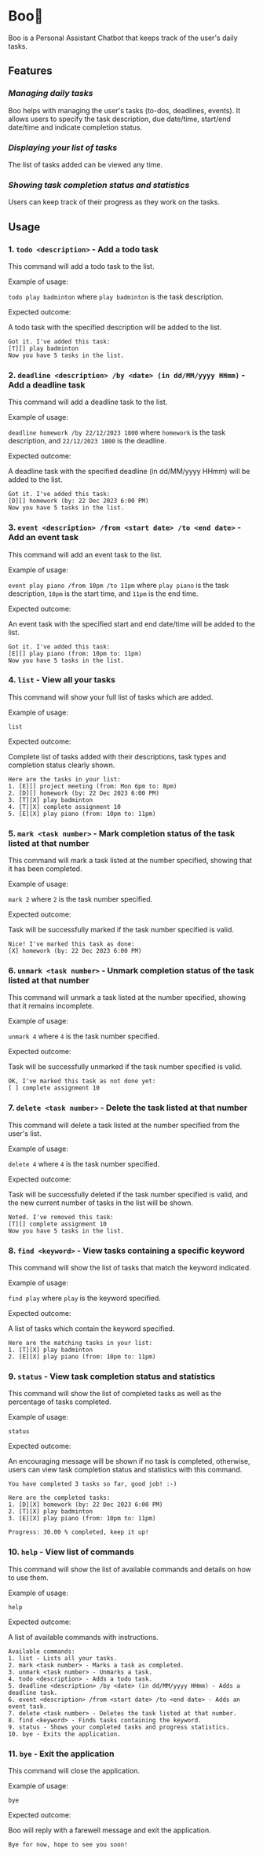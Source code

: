 # Boo🐧

Boo is a Personal Assistant Chatbot that keeps track of the user's daily tasks.

## Features

### _Managing daily tasks_

Boo helps with managing the user's tasks (to-dos, deadlines, events). It allows users to specify the task description, due date/time, start/end date/time and indicate completion status.

### _Displaying your list of tasks_

The list of tasks added can be viewed any time.

### _Showing task completion status and statistics_

Users can keep track of their progress as they work on the tasks.



## Usage

### 1. `todo <description>` - Add a todo task

This command will add a todo task to the list.

Example of usage:

`todo play badminton` where `play badminton` is the task description.

Expected outcome:

A todo task with the specified description will be added to the list.

```
Got it. I've added this task:
[T][] play badminton
Now you have 5 tasks in the list.
```

### 2. `deadline <description> /by <date> (in dd/MM/yyyy HHmm)` - Add a deadline task

This command will add a deadline task to the list.

Example of usage:

`deadline homework /by 22/12/2023 1800` where `homework` is the task description, and `22/12/2023 1800` is the deadline.

Expected outcome:

A deadline task with the specified deadline (in dd/MM/yyyy HHmm) will be added to the list.

```
Got it. I've added this task:
[D][] homework (by: 22 Dec 2023 6:00 PM)
Now you have 5 tasks in the list.
```

### 3. `event <description> /from <start date> /to <end date>` - Add an event task

This command will add an event task to the list.

Example of usage:

`event play piano /from 10pm /to 11pm` where `play piano` is the task description, `10pm` is the start time, and `11pm` is the end time.

Expected outcome:

An event task with the specified start and end date/time will be added to the list.

```
Got it. I've added this task:
[E][] play piano (from: 10pm to: 11pm)
Now you have 5 tasks in the list.
```

### 4. `list` - View all your tasks

This command will show your full list of tasks which are added.

Example of usage:

`list`

Expected outcome:

Complete list of tasks added with their descriptions, task types and completion status clearly shown.

```
Here are the tasks in your list:
1. [E][] project meeting (from: Mon 6pm to: 8pm)
2. [D][] homework (by: 22 Dec 2023 6:00 PM)
3. [T][X] play badminton
4. [T][X] complete assignment 10
5. [E][X] play piano (from: 10pm to: 11pm)
```

### 5. `mark <task number>` - Mark completion status of the task listed at that number

This command will mark a task listed at the number specified, showing that it has been completed.

Example of usage:

`mark 2` where `2` is the task number specified.

Expected outcome:

Task will be successfully marked if the task number specified is valid.

```
Nice! I've marked this task as done:
[X] homework (by: 22 Dec 2023 6:00 PM)
```

### 6. `unmark <task number>` - Unmark completion status of the task listed at that number

This command will unmark a task listed at the number specified, showing that it remains incomplete.

Example of usage:

`unmark 4` where `4` is the task number specified.

Expected outcome:

Task will be successfully unmarked if the task number specified is valid.

```
OK, I've marked this task as not done yet:
[ ] complete assignment 10
```

### 7. `delete <task number>` - Delete the task listed at that number

This command will delete a task listed at the number specified from the user's list.

Example of usage:

`delete 4` where `4` is the task number specified.

Expected outcome:

Task will be successfully deleted if the task number specified is valid, and the new current number of tasks in the list will be shown.

```
Noted. I've removed this task:
[T][] complete assignment 10
Now you have 5 tasks in the list.
```

### 8. `find <keyword>` - View tasks containing a specific keyword

This command will show the list of tasks that match the keyword indicated.

Example of usage:

`find play` where `play` is the keyword specified.

Expected outcome:

A list of tasks which contain the keyword specified. 

```
Here are the matching tasks in your list:
1. [T][X] play badminton
2. [E][X] play piano (from: 10pm to: 11pm)
```

### 9. `status` - View task completion status and statistics

This command will show the list of completed tasks as well as the percentage of tasks completed. 

Example of usage:

`status`

Expected outcome:

An encouraging message will be shown if no task is completed, otherwise, users can view task completion status and statistics with this command.

```
You have completed 3 tasks so far, good job! :-)
                
Here are the completed tasks:
1. [D][X] homework (by: 22 Dec 2023 6:00 PM)
2. [T][X] play badminton
3. [E][X] play piano (from: 10pm to: 11pm)

Progress: 30.00 % completed, keep it up!
```

### 10. `help` - View list of commands

This command will show the list of available commands and details on how to use them.

Example of usage:

`help`

Expected outcome:

A list of available commands with instructions.

```
Available commands:
1. list - Lists all your tasks.
2. mark <task number> - Marks a task as completed.
3. unmark <task number> - Unmarks a task.
4. todo <description> - Adds a todo task.
5. deadline <description> /by <date> (in dd/MM/yyyy HHmm) - Adds a deadline task.
6. event <description> /from <start date> /to <end date> - Adds an event task.
7. delete <task number> - Deletes the task listed at that number.
8. find <keyword> - Finds tasks containing the keyword.
9. status - Shows your completed tasks and progress statistics.
10. bye - Exits the application.
```

### 11. `bye` - Exit the application

This command will close the application.

Example of usage:

`bye`

Expected outcome:

Boo will reply with a farewell message and exit the application.

```
Bye for now, hope to see you soon!
```
